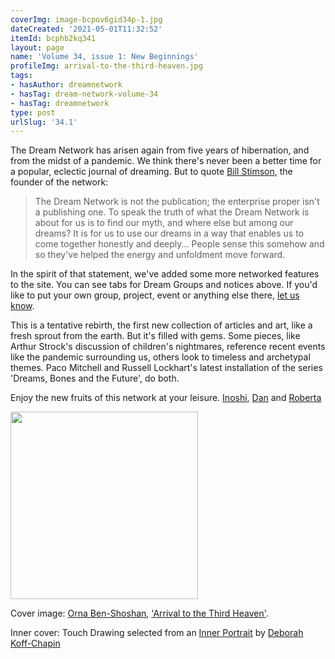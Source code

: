 ```yaml
---
coverImg: image-bcpov6gid34p-1.jpg
dateCreated: '2021-05-01T11:32:52'
itemId: bcphb2kq341
layout: page
name: 'Volume 34, issue 1: New Beginnings'
profileImg: arrival-to-the-third-heaven.jpg
tags:
- hasAuthor: dreamnetwork
- hasTag: dream-network-volume-34
- hasTag: dreamnetwork
type: post
urlSlug: '34.1'
---
```

The Dream Network has arisen again from five years of hibernation, and from the midst of a pandemic. We think there's never been a better time for a popular, eclectic journal of dreaming. But to quote [Bill Stimson](../@billstimson), the founder of the network: 

> The Dream Network is not the publication; the enterprise proper isn't a publishing one. To speak the truth of what the Dream Network is about for us is to find our myth, and where else but among our dreams? It is for us to use our dreams in a way that enables us to come together honestly and deeply... People sense this somehow and so they've helped the energy and unfoldment move forward.

In the spirit of that statement, we've added some more networked features to the site. You can see tabs for Dream Groups and notices above. If you'd like to put your own group, project, event or anything else there, <a href="mailto:hello@dreamnetworkjournal.com">let us know</a>. 

This is a tentative rebirth, the first new collection of articles and art, like a fresh sprout from the earth. But it's filled with gems. Some pieces, like Arthur Strock's discussion of children's nightmares, reference recent events like the pandemic surrounding us, others look to timeless and archetypal themes. Paco Mitchell and Russell Lockhart's latest installation of the series 'Dreams, Bones and the Future', do both. 

Enjoy the new fruits of this network at your leisure. 
[Inoshi](../@inoshi), [Dan](../@dan) and [Roberta](../@robertaossana)

<img src="../images/arrival-to-the-third-heaven.jpg" width="300px" height="auto"/>

Cover image: [Orna Ben-Shoshan](../@ornabenshoshan), ['Arrival to the Third Heaven'](../bcpov6giia3h/ornabenshoshan-arrival-to-the-third-heaven). 

Inner cover: Touch Drawing selected from an [Inner Portrait](https://touchdrawing.com/gallery/innerportraits/) by [Deborah Koff-Chapin](../@deborahkoffchapin)





